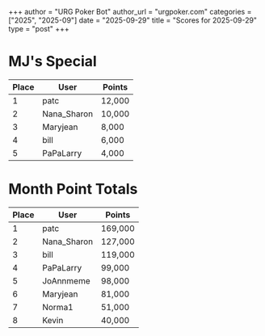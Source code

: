 +++
author = "URG Poker Bot"
author_url = "urgpoker.com"
categories = ["2025", "2025-09"]
date = "2025-09-29"
title = "Scores for 2025-09-29"
type = "post"
+++
# MJ's Special

| Place | User | Points |
|-------|------|--------|
| 1 | patc | 12,000 |
| 2 | Nana_Sharon | 10,000 |
| 3 | Maryjean | 8,000 |
| 4 | bill | 6,000 |
| 5 | PaPaLarry | 4,000 |

# Month Point Totals

| Place | User | Points |
|-------|------|--------|
| 1 | patc | 169,000 |
| 2 | Nana_Sharon | 127,000 |
| 3 | bill | 119,000 |
| 4 | PaPaLarry | 99,000 |
| 5 | JoAnnmeme | 98,000 |
| 6 | Maryjean | 81,000 |
| 7 | Norma1 | 51,000 |
| 8 | Kevin | 40,000 |

